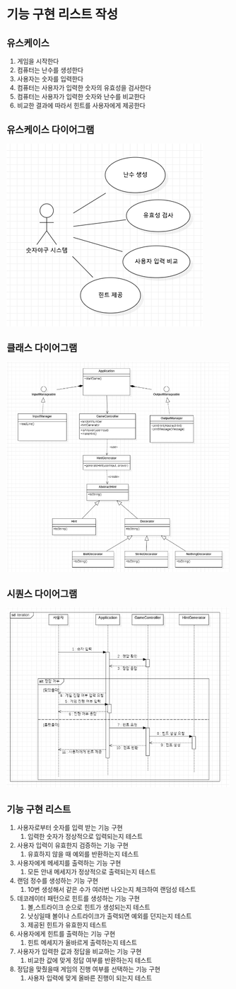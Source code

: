 # 기능 구현 리스트 작성

## 유스케이스

1. 게임을 시작한다
2. 컴퓨터는 난수를 생성한다
3. 사용자는 숫자를 입력한다
4. 컴퓨터는 사용자가 입력한 숫자의 유효성을 검사한다
5. 컴퓨터는 사용자가 입력한 숫자와 난수를 비교한다
6. 비교한 결과에 따라서 힌트를 사용자에게 제공한다

## 유스케이스 다이어그램

![](image/유스케이스다이어그램.png)

## 클래스 다이어그램

![](image/클래스다이어그램.png)

## 시퀀스 다이어그램

![](image/시퀀스다이어그램.png)

## 기능 구현 리스트

1. 사용자로부터 숫자를 입력 받는 기능 구현
    1. 입력한 숫자가 정상적으로 입력되는지 테스트
2. 사용자 입력이 유효한지 검증하는 기능 구현
    1. 유효하지 않을 때 예외를 반환하는지 테스트
3. 사용자에게 메세지를 출력하는 기능 구현
    1. 모든 안내 메세지가 정상적으로 출력되는지 테스트
4. 랜덤 정수를 생성하는 기능 구현
    1. 10번 생성해서 같은 수가 여러번 나오는지 체크하여 랜덤성 테스트
5. 데코레이터 패턴으로 힌트를 생성하는 기능 구현
    1. 볼,스트라이크 순으로 힌트가 생성되는지 테스트
    2. 낫싱일때 볼이나 스트라이크가 출력되면 예외를 던지는지 테스트
    3. 제공된 힌트가 유효한지 테스트
6. 사용자에게 힌트를 출력하는 기능 구현
    1. 힌트 메세지가 올바르게 출력하는지 테스트
7. 사용자가 입력한 값과 정답을 비교하는 기능 구현
    1. 비교한 값에 맞게 정답 여부를 반환하는지 테스트
8. 정답을 맞췄을때 게임의 진행 여부를 선택하는 기능 구현
    1. 사용자 입력에 맞게 올바른 진행이 되는지 테스트